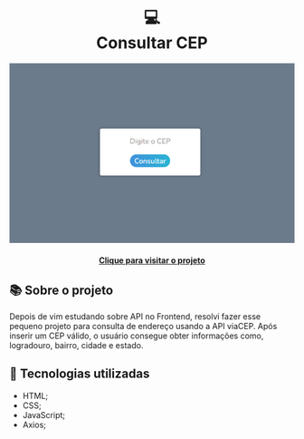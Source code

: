 <h1 align="center">
  💻<br>Consultar CEP
</h1>

![Design preview for the zip code consult](./assets/project-design.png)

<h4 align="center"><a href="https://lucasgabriell97.github.io/zip-code-consult/">Clique para visitar o projeto</a></h4>

## 📚 Sobre o projeto

Depois de vim estudando sobre API no Frontend, resolvi fazer esse pequeno projeto para consulta de endereço usando a API viaCEP. Após inserir um CEP válido, o usuário consegue obter informações como, logradouro, bairro, cidade e estado.

## 💼 Tecnologias utilizadas

- HTML;
- CSS;
- JavaScript;
- Axios;
